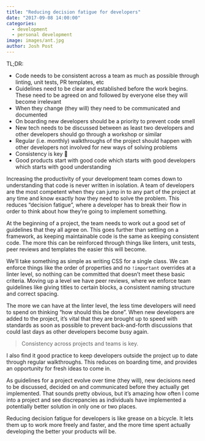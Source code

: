 ```yaml
---
title: "Reducing decision fatigue for developers"
date: "2017-09-08 14:00:00"
categories:
  - development
  - personal development
image: images/ant.jpg
author: Josh Post
---
```



TL;DR:

* Code needs to be consistent across a team as much as possible through linting, unit tests, PR templates, etc
* Guidelines need to be clear and established before the work begins. These need to be agreed on and followed by everyone else they will become irrelevant
* When they change (they will) they need to be communicated and documented
* On boarding new developers should be a priority to prevent code smell
* New tech needs to be discussed between as least two developers and other developers should go through a workshop or similar
* Regular (i.e. monthly) walkthroughs of the project should happen with other developers not involved for new ways of solving problems
* Consistency is key 🔑
* Good products start with good code which starts with good developers which starts with good understanding


Increasing the productivity of your development team comes down to understanding that code is never written in isolation. A team of developers are the most competent when they can jump in to any part of the project at any time and know exactly how they need to solve the problem. This reduces “decision fatigue”, where a developer has to break their flow in order to think about how they’re going to implement something.

At the beginning of a project, the team needs to work out a good set of guidelines that they all agree on. This goes further than settling on a framework, as keeping maintainable code is the same as keeping consistent code. The more this can be reinforced through things like linters, unit tests, peer reviews and templates the easier this will become.&nbsp;

We’ll take something as simple as writing CSS for a single class. We can enforce things like the order of properties and no `!important` overrides at a linter level, so nothing can be committed that doesn’t meet these basic criteria. Moving up a level we have peer reviews, where we enforce team guidelines like giving titles to certain blocks, a consistent naming structure and correct spacing.&nbsp;

The more we can have at the linter level, the less time developers will need to spend on thinking “how should this be done”. When new developers are added to the project, it’s vital that they are brought up to speed with standards as soon as possible to prevent back-and-forth discussions that could last days as other developers become busy again.&nbsp;

> Consistency across projects and teams is key.

I also find it good practice to keep developers outside the project up to date through regular walkthroughs. This reduces on boarding time, and provides an opportunity for fresh ideas to come in.&nbsp;

As guidelines for a project evolve over time (they will), new decisions need to be discussed, decided on and communicated before they actually get implemented. That sounds pretty obvious, but it’s amazing how often I come into a project and see discrepancies as individuals have implemented a potentially better solution in only one or two places.&nbsp;

Reducing decision fatigue for developers is like grease on a bicycle. It lets them up to work more freely and faster, and the more time spent actually developing the better your products will be.
